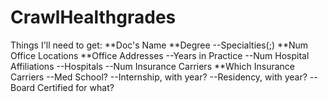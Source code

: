 CrawlHealthgrades
=================

Things I'll need to get:
**Doc's Name
**Degree
--Specialties(;)
**Num Office Locations
**Office Addresses
--Years in Practice
--Num Hospital Affiliations
--Hospitals
--Num Insurance Carriers
**Which Insurance Carriers
--Med School?
--Internship, with year?
--Residency, with year?
--Board Certified for what?
